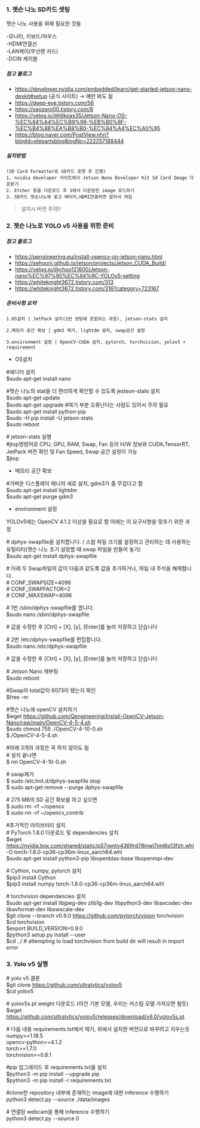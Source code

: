 ### 1. 젯슨 나노 SD카드 셋팅

젯슨 나노 사용을 위해 필요한 것들

 -모니터, 키보드/마우스  
 -HDMI연결선    
 -LAN케이(무선랜 카드)  
 -DCIN 케이블

##### 참고 블로그
- https://developer.nvidia.com/embedded/learn/get-started-jetson-nano-devkit#setup (공식 사이트) -> 얘만 봐도 됨  
- https://deep-eye.tistory.com/56  
- https://seozero00.tistory.com/8  
- https://velog.io/@tilkoas35/Jetson-Nano-OS-%EC%84%A4%EC%B9%98-%EB%B0%8F-%EC%B4%88%EA%B8%B0-%EC%84%A4%EC%A0%95  
- https://blog.naver.com/PostView.nhn?blogId=elepartsblog&logNo=222257188444  

##### 설치방법
    (SD Card Formatter로 SD카드 포맷 후 진행)
    1. nvidia developer 사이트에서 Jetson Nano Developer Kit Sd Card Image 다운받기
    2. Etcher 등을 다운로드 후 1에서 다운받은 image 로드하기
    3. SD카드 젯슨나노에 꽂고 배터리,HDMI연결하면 알아서 켜짐

> 설치시 버전 주의!!

### 2. 젯슨 나노로 YOLO v5 사용을 위한 준비

##### 참고 블로그
- https://qengineering.eu/install-opencv-on-jetson-nano.html
- https://sehooni.github.io/jetson/projects/Jetson_CUDA_Build/
- https://velog.io/@choo121600/Jetson-nano%EC%97%90%EC%84%9C-YOLOv5-setting
- https://whiteknight3672.tistory.com/313
- https://whiteknight3672.tistory.com/316?category=723167

##### 준비사항 요약
    1.OS설치 | JetPack 설치(1번 셋팅에 포함되는 과정), jetson-stats 설치

    2.메모리 공간 확보 | gdm3 제거, lightdm 설치, swap공간 설정

    3.environment 설정 | OpenCV-CUDA 설치, pytorch, torchvision, yolov5 + requirement 


- OS설치
  
\#에디터 설치  
$sudo apt-get install nano   

\#젯슨 나노의 stat을 더 편리하게 확인할 수 있도록 jestson-stats 설치  
$sudo apt-get update  
$sudo apt-get upgrade  #여기 부분 오류난다는 사람도 있어서 주의 필요  
$sudo apt-get install python-pip  
$sudo -H pip install -U jetson-stats  
$sudo reboot  
  
\# jetson-stats 실행  
\#jtop명령어로 CPU, GPU, RAM, Swap, Fan 등의 H/W 정보와 CUDA,TensorRT, JetPack 버전 확인 및 Fan Speed, Swap 공간 설정이 가능  
$jtop  

    
- 메모리 공간 확보
     
\#가벼운 디스플레이 매니저 새로 설치, gdm3가 좀 무겁다고 함  
$sudo apt-get install lightdm  
$sudo apt-get purge gdm3  

  
- environment 설정
  
YOLOv5에는 OpenCV 4.1.2 이상을 필요로 함 아래는 이 요구사항을 맞추기 위한 과정  

\# dphys-swapfile을 설치합니다. / 스왑 파일 크기를 설정하고 관리하는 데 사용하는 유틸리티(젯슨 나노 초기 설정할 때 swap 파일을 만들어 놓기)  
$sudo apt-get install dphys-swapfile  

\# 아래 두 Swap파일의 값이 다음과 같도록 값을 추가하거나, 파일 내 주석을 해제합니다.  
\# CONF_SWAPSIZE=4096  
\# CONF_SWAPFACTOR=2  
\# CONF_MAXSWAP=4096  
  
\# 1번 /sbin/dphys-swapfile를 엽니다.  
$sudo nano /sbin/dphys-swapfile  
  
\# 값을 수정한 후 [Ctrl] + [X], [y], [Enter]를 눌러 저장하고 닫습니다  
  
  
\# 2번 /etc/dphys-swapfile를 편집합니다.  
$sudo nano /etc/dphys-swapfile  
  
\# 값을 수정한 후 [Ctrl] + [X], [y], [Enter]를 눌러 저장하고 닫습니다  
  
\# Jetson Nano 재부팅  
$sudo reboot  
  
\#Swap의 total값이 6073이 됐는지 확인  
$free -m  
  
  
\#젯슨 나노에 openCV 설치하기  
$wget https://github.com/Qengineering/Install-OpenCV-Jetson-Nano/raw/main/OpenCV-4-5-4.sh  
$sudo chmod 755 ./OpenCV-4-10-0.sh  
$./OpenCV-4-5-4.sh  
  
\#아래 3개의 과정은 꼭 하지 않아도 됨  
\# 설치 끝나면  
$ rm OpenCV-4-10-0.sh  
  
\# swap제거  
$ sudo /etc/init.d/dphys-swapfile stop  
$ sudo apt-get remove --purge dphys-swapfile  
  
\# 275 MB의 SD 공간 확보를 하고 싶으면   
$ sudo rm -rf ~/opencv  
$ sudo rm -rf ~/opencv_contrib  
  
  
\#추가적인 라이브러리 설치  
\# PyTorch 1.8.0 다운로드 및 dependencies 설치  
$wget https://nvidia.box.com/shared/static/p57jwntv436lfrd78inwl7iml6p13fzh.whl -O torch-1.8.0-cp36-cp36m-linux_aarch64.whl  
$sudo apt-get install python3-pip libopenblas-base libopenmpi-dev   
  
\# Cython, numpy, pytorch 설치  
$pip3 install Cython  
$pip3 install numpy torch-1.8.0-cp36-cp36m-linux_aarch64.whl  
  
\# torchvision dependencies 설치  
$sudo apt-get install libjpeg-dev zlib1g-dev libpython3-dev libavcodec-dev libavformat-dev libswscale-dev  
$git clone --branch v0.9.0 https://github.com/pytorch/vision torchvision  
$cd torchvision  
$export BUILD_VERSION=0.9.0  
$python3 setup.py install --user  
$cd ../  # attempting to load torchvision from build dir will result in import error  
  
  
### 3. Yolo v5 실행

\# yolo v5 클론  
$git clone https://github.com/ultralytics/yolov5  
$cd yolov5  
  
\# yolov5s.pt weight 다운로드 (이건 기본 모델, 우리는 커스텀 모델 가져오면 될듯)   
$wget https://github.com/ultralytics/yolov5/releases/download/v6.0/yolov5s.pt  
  
\# 다음 내용 requirements.txt에서 제거, 위에서 설치한 버전으로 바꾸려고 지우는듯  
numpy>=1.18.5  
opencv-python>=4.1.2  
torch>=1.7.0  
torchvision>=0.8.1  
  
\#pip 업그레이드 후 requirements.txt를 설치  
$python3 -m pip install --upgrade pip  
$python3 -m pip install -r requirements.txt  
  
\#clone한 repository 내부에 존재하는 image에 대한 inference 수행하기  
python3 detect.py --source ./data/images  
  
\# 연결된 webcam을 통해 Inference 수행하기  
python3 detect.py --source 0  
